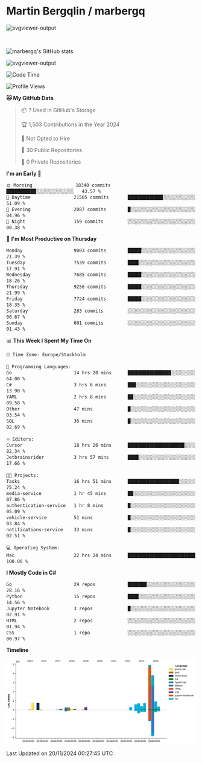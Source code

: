 # Martin Bergqlin / marbergq

![svgviewer-output](https://user-images.githubusercontent.com/2405410/206014777-22d41ecb-c24f-421d-b7d9-bba2cb5bb0de.svg)

<br>

<!--- [![Martin's Week](https://github-readme-stats.vercel.app/api/wakatime?username=marbergq&theme=dark)](https://github.com/anuraghazra/github-readme-stats) -->

![marbergq's GitHub stats](https://github-readme-stats.vercel.app/api?username=marbergq&count_private=true&show_icons=true)

![svgviewer-output](https://wakatime.com/badge/user/3f0a2069-6683-4e19-9a4a-7d21ea815067.svg)

<!--START_SECTION:waka-->
![Code Time](http://img.shields.io/badge/Code%20Time-4%2C602%20hrs%2037%20mins-blue)

![Profile Views](http://img.shields.io/badge/Profile%20Views-0-blue)

**🐱 My GitHub Data** 

> 📦 ? Used in GitHub's Storage 
 > 
> 🏆 1,503 Contributions in the Year 2024
 > 
> 🚫 Not Opted to Hire
 > 
> 📜 30 Public Repositories 
 > 
> 🔑 0 Private Repositories 
 > 
**I'm an Early 🐤** 

```text
🌞 Morning                18340 commits       ███████████░░░░░░░░░░░░░░   43.57 % 
🌆 Daytime                21505 commits       █████████████░░░░░░░░░░░░   51.09 % 
🌃 Evening                2087 commits        █░░░░░░░░░░░░░░░░░░░░░░░░   04.96 % 
🌙 Night                  159 commits         ░░░░░░░░░░░░░░░░░░░░░░░░░   00.38 % 
```
📅 **I'm Most Productive on Thursday** 

```text
Monday                   9003 commits        █████░░░░░░░░░░░░░░░░░░░░   21.39 % 
Tuesday                  7539 commits        ████░░░░░░░░░░░░░░░░░░░░░   17.91 % 
Wednesday                7685 commits        █████░░░░░░░░░░░░░░░░░░░░   18.26 % 
Thursday                 9256 commits        █████░░░░░░░░░░░░░░░░░░░░   21.99 % 
Friday                   7724 commits        █████░░░░░░░░░░░░░░░░░░░░   18.35 % 
Saturday                 283 commits         ░░░░░░░░░░░░░░░░░░░░░░░░░   00.67 % 
Sunday                   601 commits         ░░░░░░░░░░░░░░░░░░░░░░░░░   01.43 % 
```


📊 **This Week I Spent My Time On** 

```text
🕑︎ Time Zone: Europe/Stockholm

💬 Programming Languages: 
Go                       14 hrs 20 mins      ████████████████░░░░░░░░░   64.00 % 
C#                       3 hrs 6 mins        ███░░░░░░░░░░░░░░░░░░░░░░   13.90 % 
YAML                     2 hrs 8 mins        ██░░░░░░░░░░░░░░░░░░░░░░░   09.58 % 
Other                    47 mins             █░░░░░░░░░░░░░░░░░░░░░░░░   03.54 % 
SQL                      36 mins             █░░░░░░░░░░░░░░░░░░░░░░░░   02.69 % 

🔥 Editors: 
Cursor                   18 hrs 26 mins      █████████████████████░░░░   82.34 % 
Jetbrainsrider           3 hrs 57 mins       ████░░░░░░░░░░░░░░░░░░░░░   17.66 % 

🐱‍💻 Projects: 
Tasks                    16 hrs 51 mins      ███████████████████░░░░░░   75.24 % 
media-service            1 hr 45 mins        ██░░░░░░░░░░░░░░░░░░░░░░░   07.86 % 
authentication-service   1 hr 8 mins         █░░░░░░░░░░░░░░░░░░░░░░░░   05.09 % 
vehicle-service          51 mins             █░░░░░░░░░░░░░░░░░░░░░░░░   03.84 % 
notifications-service    33 mins             █░░░░░░░░░░░░░░░░░░░░░░░░   02.51 % 

💻 Operating System: 
Mac                      22 hrs 24 mins      █████████████████████████   100.00 % 
```

**I Mostly Code in C#** 

```text
Go                       29 repos            ███████░░░░░░░░░░░░░░░░░░   28.16 % 
Python                   15 repos            ████░░░░░░░░░░░░░░░░░░░░░   14.56 % 
Jupyter Notebook         3 repos             █░░░░░░░░░░░░░░░░░░░░░░░░   02.91 % 
HTML                     2 repos             ░░░░░░░░░░░░░░░░░░░░░░░░░   01.94 % 
CSS                      1 repo              ░░░░░░░░░░░░░░░░░░░░░░░░░   00.97 % 
```



**Timeline**

![Lines of Code chart](https://raw.githubusercontent.com/marbergq/marbergq/main/assets/bar_graph.png)


 Last Updated on 20/11/2024 00:27:45 UTC
<!--END_SECTION:waka-->
